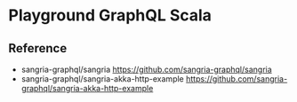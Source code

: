 # Playground GraphQL Scala

## Reference
- sangria-graphql/sangria
https://github.com/sangria-graphql/sangria
- sangria-graphql/sangria-akka-http-example
https://github.com/sangria-graphql/sangria-akka-http-example
